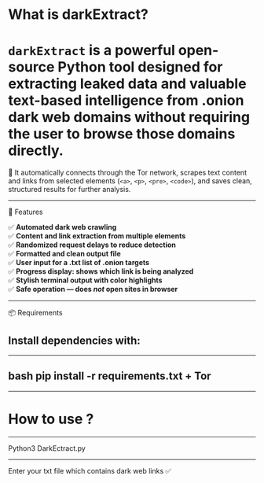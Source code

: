 
 # What is darkExtract?
 
`darkExtract` is a powerful open-source Python tool designed for **extracting leaked data** and valuable text-based intelligence from **.onion** dark web domains without requiring the user to browse those domains directly.
===
🧪 It automatically connects through the Tor network, scrapes text content and links from selected elements (`<a>`, `<p>`, `<pre>`, `<code>`), and saves clean, structured results for further analysis.

---

🚀 Features

✅ **Automated dark web crawling**  
✅ **Content and link extraction from multiple elements**  
✅ **Randomized request delays to reduce detection**  
✅ **Formatted and clean output file**  
✅ **User input for a .txt list of .onion targets**  
✅ **Progress display: shows which link is being analyzed**  
✅ **Stylish terminal output with color highlights**  
✅ **Safe operation — does *not* open sites in browser**  

---

 📦 Requirements

Install dependencies with:
--
*****************************************************
bash
pip install -r requirements.txt + Tor
--
*****************************************************
How to use ?
==
*****************************************************
Python3 DarkEctract.py 
*****************************************************
Enter your txt file which contains dark web links ✅
